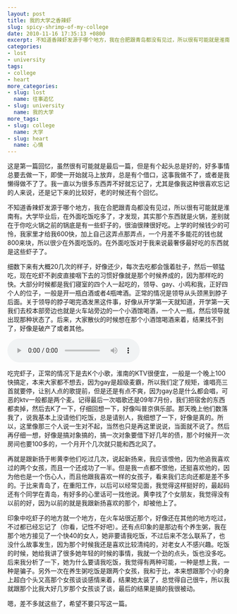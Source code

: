 ```yaml
---
layout: post
title: 我的大学之香辣虾
slug: spicy-shrimp-of-my-college
date: 2010-11-16 17:35:13 +0800
excerpt: 不知道香辣虾发源于哪个地方，我在合肥跟青岛都没有见过，所以很有可能就是淮南有。大学毕业后，在外面吃饭吃多了，才发现，其实那个东西就是火锅，差别就在于你吃火锅之前的锅底是有一些虾子的，很油很辣很好吃。上学的时候钱少的可怜，我家里才给我600快，加上自己这弄点那弄点，一个月差不多能花的钱也就800来块，所以很少在外面吃饭的。在外面吃饭对于我来说最奢侈最好吃的东西就是这些虾子了。
categories:
- lost
- university
tags:
- college
- heart
more_categories:
- slug: lost
  name: 往事追忆
- slug: university
  name: 我的大学
more_tags:
- slug: college
  name: 大学
- slug: heart
  name: 心情
---
```


这是第一篇回忆，虽然很有可能就是最后一篇，但是有个起头总是好的，好多事情总要去做一下，即使一开始就马上放弃，总是有个借口，这事我做不了，或者是我懒得做不了了。我一直以为很多东西弄不好就忘记了，尤其是像我这种很喜欢忘记的人来说，还是记下来的比较好，老的时候还有个回忆。

不知道香辣虾发源于哪个地方，我在合肥跟青岛都没有见过，所以很有可能就是淮南有。大学毕业后，在外面吃饭吃多了，才发现，其实那个东西就是火锅，差别就在于你吃火锅之前的锅底是有一些虾子的，很油很辣很好吃。上学的时候钱少的可怜，我家里才给我600快，加上自己这弄点那弄点，一个月差不多能花的钱也就800来块，所以很少在外面吃饭的。在外面吃饭对于我来说最奢侈最好吃的东西就是这些虾子了。


细数下来有大概20几次的样子，好像还少，每次去吃都会饿着肚子，然后一顿猛吃，现在吃虾不剥皮直接咽下去的习惯好像就是那个时候养成的，因为那样吃的快。大部分时候都是我们寝室的四个人一起吃的，领导、gay、小鸡和我，正好四个人的位子，一般是开一瓶白酒或者4瓶啤酒。正常的情况是领导从头颈黑到脖子后面。关于领导的脖子喝完酒发黑这件事，好像从开学第一天就知道，开学第一天我们去校本部旁边也就是火车站旁边的一个小酒馆喝酒，一个人一瓶，然后领导就出现那种状态了。后来，大家散伙的时候想在那个小酒馆喝酒来着，结果找不到了，好像是破产了或者其他。

<audio controls="controls">
	<source src="{{ site.path.uploads }}2010/11/16/spicy-shrimp-of-my-college/Princess-Of-The-Moon.mp3" type="audio/mpeg" />
	Your browser does not support the audio element.
</audio>

吃完虾子，正常的情况下是去K个小歌，淮南的KTV很便宜，一般是一个晚上100快搞定，本来大家都不想去，因为gay是超级麦霸，所以我们定了规矩，谁唱亮三首就要停，让别人点的歌提前，但是还是有点不爽，因为gay总是什么都会唱，可恶的ktv一般都是两个麦。记得最后一次唱歌还是09年7月份，我们把宿舍的东西都卖掉，然后去K了一下，仔细回想一下，好像叫普京俱乐部。那天晚上他们数落我了，说我基本上没请他们吃饭，总是请别人，我细想了一下，好像是真的。所以，这里像那三个人说一生对不起，当然也只是再这里说说，当面就不说了。然后再仔细一想，好像是搞对象搞的，搞一次对象要借下好几年的债，那个时候开一次房间也要100多的，一个月开个几次就只能和西北风了。

再就是跟新扬于彬黄李他们吃过几次，说起新扬来，我应该恨他，因为他追我喜欢过的两个女孩，而且一个还成功了一半。但是我一点都不恨他，还挺喜欢他的，因为他也是一个伤心人，而且他跟我喜欢一样的女孩子，看来我们志向还都是差不多的。于比来青岛了，在重阳工作，以后可以经常见面，我觉得这样挺好的，最起码还有个同学在青岛，有好多的心里话可一找他说。黄李找了个女朋友，我觉得没有以前的好，因为以前的就是我跟新扬喜欢的那个，却被他上了。

印象中吃虾子的地方就一个地方，在火车站很近那个，好像还在其他的地方吃过，不过都已经忘记了（你看，记性不好吧）。还有点印象的是那边有个养生粥，我在那个地方接见了一个快40的女人，她非要请我吃饭，不过后来不怎么联系了，也没什么故事发生，因为那个时候我还是喜欢比较清纯的，对老女人不感兴趣。吃饭的时候，她给我讲了很多她年轻的时候的事情，我就一个劲的点头，饭也没多吃。后来我分析了一下，她为什么要请我吃饭，我觉得有两种可能，一种是想上我，一种是骗子。另外一次在养生粥吃饭是跟两个女孩，我和于比，本来想跟那个小的身上超白个头又高那个女孩谈谈感情来着，结果她太装了，总觉得自己很牛，所以我就跟那个比我大好几岁那个女孩谈了谈，最后的结果是搞的我很被动。

嗯，差不多就这些了，希望不要只写这一篇。
